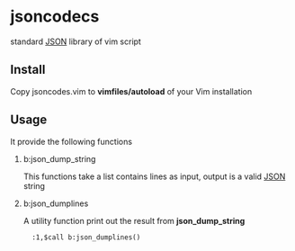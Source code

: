 jsoncodecs
==========

standard [JSON](http://json.org/) library of vim script

Install
----------

Copy jsoncodes.vim to __vimfiles/autoload__ of your Vim installation

Usage
----------

It provide the following functions

1. b:json_dump_string
 
   This functions take a list contains lines as input, output is a valid [JSON](http://json.org/) string

2. b:json_dumplines

   A utility function print out the result from __json_dump_string__
   
         :1,$call b:json_dumplines()
